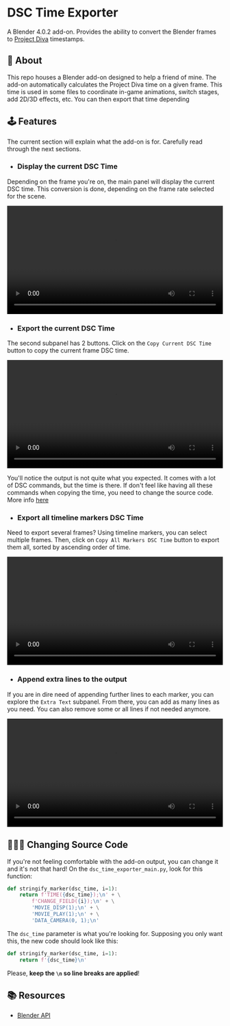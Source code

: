 # **DSC Time Exporter**
A Blender 4.0.2 add-on. Provides the ability to convert the Blender frames to [Project Diva](https://store.steampowered.com/app/1761390/Hatsune_Miku_Project_DIVA_Mega_Mix/) timestamps.

<!-- ## 📝 **Authorship** -->

## 📒 **About**
This repo houses a Blender add-on designed to help a friend of mine. The add-on automatically calculates the Project Diva time on a given frame. This time is used in some files to coordinate in-game animations, switch stages, add 2D/3D effects, etc. You can then export that time depending 

<!-- ## 🚨 **Disclaimer** -->
<!-- You're free  -->

## 🕹️ **Features**
The current section will explain what the add-on is for. Carefully read through the next sections.

- ### **Display the current DSC Time**
Depending on the frame you're on, the main panel will display the current DSC time. This conversion is done, depending on the frame rate selected for the scene.

<div align=center>
	<video src="https://github.com/Nuno-Jesus/blender-dsc-time-exporter/assets/93390807/7c5cf154-1580-4da7-b7db-6e059d22201f" width=100%>
</div>

- ### **Export the current DSC Time**
The second subpanel has 2 buttons. Click on the `Copy Current DSC Time` button to copy the current frame DSC time.

<div align=center>
	<video src="https://github.com/Nuno-Jesus/blender-dsc-time-exporter/assets/93390807/fb093d55-386d-4f18-b196-b64c02effc36" width=100%>
</div>

You'll notice the output is not quite what you expected. It comes with a lot of DSC commands, but the time is there. If don't feel like having all these commands when copying the time, you need to change the source code. More info [here](#👨🏻‍💻-changing-source-code)

- ### **Export all timeline markers DSC Time**
Need to export several frames? Using timeline markers, you can select multiple frames. Then, click on `Copy All Markers DSC Time` button to export them all, sorted by ascending order of time.

<div align=center>
	<video src="https://github.com/Nuno-Jesus/blender-dsc-time-exporter/assets/93390807/98f5737f-9de6-40db-88ec-b5015371da36" width=100%>
</div>

- ### **Append extra lines to the output**
If you are in dire need of appending further lines to each marker, you can explore the `Extra Text` subpanel. From there, you can add as many lines as you need. You can also remove some or all lines if not needed anymore.

<div align=center>
	<video src="https://github.com/Nuno-Jesus/blender-dsc-time-exporter/assets/93390807/d3eb1734-01e3-4d68-8e41-42c26b127400" width=100%>
</div>

## 👨🏻‍💻 **Changing Source Code**
If you're not feeling comfortable with the add-on output, you can change it and it's not that hard! On the `dsc_time_exporter_main.py`, look for this function:

```py
def stringify_marker(dsc_time, i=1):
	return f'TIME({dsc_time});\n' + \
		f'CHANGE_FIELD({i});\n' + \
		'MOVIE_DISP(1);\n' + \
		'MOVIE_PLAY(1);\n' + \
		'DATA_CAMERA(0, 1);\n'
```

The `dsc_time` parameter is what you're looking for. Supposing you only want this, the new code should look like this:

```py
def stringify_marker(dsc_time, i=1):
	return f'{dsc_time}\n'
```

Please, **keep the `\n` so line breaks are applied**!
## 📚 **Resources**

- [Blender API](https://docs.blender.org/api/current/index.html)
